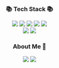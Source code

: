 <div align=center>
	<h3>📚 Tech Stack 📚</h3>
</div>
<div align="center">
	<img src="https://img.shields.io/badge/HTML5-E34F26?style=flat&logo=HTML5&logoColor=white" />
	<img src="https://img.shields.io/badge/CSS3-1572B6?style=flat&logo=CSS3&logoColor=white" />
	<img src="https://img.shields.io/badge/JavaScript-F7DF1E?style=flat&logo=JavaScript&logoColor=white" />
	<img src="https://img.shields.io/badge/TypeScript-3178C6?style=flat&logo=TypeScript&logoColor=white" />
	<img src="https://img.shields.io/badge/React-61DAFB?style=flat&logo=react&logoColor=white" /><br>
	<img src="https://img.shields.io/badge/GitHub-181717?style=flat&logo=GitHub&logoColor=white" />
	<img src="https://img.shields.io/badge/Notion-000000?style=flat&logo=Notion&logoColor=white" />
</div>

<div align="center"> 
	<h3>About Me 👩</h3>
		<a href="https://velog.io/@syeeon">
		<img src="https://img.shields.io/badge/Velog-20C997?style=flat&logo=Velog&logoColor=white" /></a>
		<a href="mailto:glsy1150@gmail.com">
		<img src="https://img.shields.io/badge/Gmail-EA4335?style=flat&logo=Gmail&logoColor=white" />
		</a>
</div>

